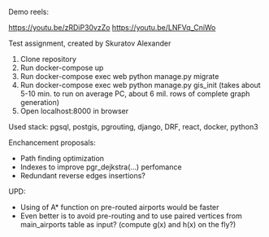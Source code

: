 Demo reels:

https://youtu.be/zRDiP30vzZo
https://youtu.be/LNFVq_CniWo

Test assignment, created by Skuratov Alexander

1) Clone repository
2) Run docker-compose up
3) Run docker-compose exec web python manage.py migrate
4) Run docker-compose exec web python manage.py gis_init (takes about 5-10 min. to run on average PC, about 6 mil. rows of complete graph generation)
5) Open localhost:8000 in browser

Used stack:
pgsql, postgis, pgrouting, django, DRF, react, docker, python3

Enchancement proposals:
- Path finding optimization
- Indexes to improve pgr_dejkstra(...) perfomance
- Redundant reverse edges insertions?

UPD:
- Using of A* function on pre-routed airports would be faster
- Even better is to avoid pre-routing and to use paired vertices from main_airports table as input? (compute g(x) and h(x) on the fly?)
